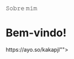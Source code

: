 <!DOCTYPE html>
<html lang="pt">
<head>
    <meta charset="UTF-8">
    <meta name="viewport" content="width=device-width, initial-scale=1.0">
    <Kakapjl> 𝚂𝚘𝚋𝚛𝚎 𝚖𝚒𝚖</kakapjl>
</head>
<body>
    <h1>Bem-vindo!</h1>
    https://ayo.so/kakapjl""></iframe>
</body>
</html>